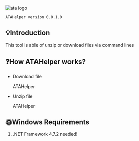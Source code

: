 ![ata logo](https://i.postimg.cc/nccchBxv/atahelper-tool.png)

    ATAHelper version 0.0.1.0
        
## 💡Introduction

This tool is able of unzip or download files via command lines

## ❓How ATAHelper works?

- Download file

    ATAHelper <d> <Url> <Filename with extension>
    
- Unzip file

    ATAHelper <e> <Directory> <Output Directory>

## 🌞Windows Requirements

1.	.NET Framework 4.7.2 needed!

